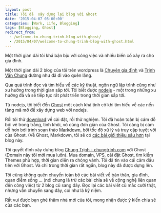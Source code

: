 ```yaml
---
layout: post
title: Tôi đã  xây dựng lại blog với Ghost
date: '2015-04-07 05:00:00'
categories: [Work, Life, Blogging]
tags: [Blogging, Ghost]
redirect_from: 
  - /welcome-to-chung-trinh-blog-with-ghost/
  - /2015/04/07/welcome-to-chung-trinh-blog-with-ghost.html
---
```


Một thời gian dài tôi khá bận bịu với công việc và nhiều biến cố xảy ra cho gia đình. 

Một thời gian dài 2 blog của tôi trên wordpress là [Chuyện gia đình](http://chuyengiadinh.wordpress.com) và [Trịnh Văn Chung](http://trinhvanchung.wordpress.com) dường như đã đi vào quên lãng.

Qua quá trình đọc và tìm hiểu về các kỹ thuật, ngôn ngữ lập trình cũng như xu hướng trong thời gian sắp tới. Tôi biết được [nodejs](https://nodejs.org/) - một trong những xu hướng đã và sẽ tiếp tục rất phát triển trong thời gian sắp tới. 

Từ nodejs, tôi biết đến [Ghost](http://ghost.org/) một cách khá tình cờ khi tìm hiểu về các nền tảng mã mở để xây dựng web với nodejs.

Rồi tôi thử [download](https://ghost.org/download/) về cài đặt, rồi thử nghiệm. Tôi đã hoàn toàn bị cám dỗ bởi vẻ trong trắng, tinh khôi, vô cùng đơn giản của Ghost. Tôi càng bị cám dỗ hơn bởi trình soạn thảo [Markdown](http://en.wikipedia.org/wiki/Markdown), bởi tốc độ xử lý và truy cập tuyệt vời của Ghost. (Về Ghost, Markdown, tôi sẽ có [các bài giới thiệu sâu hơn](http://localhost:2368/tag/ghost-tag/) tại blog này.

Tôi quyết định xây dựng blog [Chung Trịnh - chungtrinh.com](http://chungtrinh.com) với Ghost (Domain này tôi mới mua luôn). Mua domain, VPS, cài đặt Ghost, tìm kiếm Themes phù hợp, thời gian diển ra chóng vánh. Tôi đã tin vào cái cảm đầu tiên với Ghost. Và chỉ trong thời gian rất ngắn, blog này đã được dựng lên.

Tôi cũng không quên chuyển toàn bộ các bài viết về bản thân, gia đình, quan điểm sống ... (nói chung là trừ các bài chia sẽ về công nghệ liên quan đến công việc) từ 2 blog cũ sang đây. Đọc lại các bài viết cũ mắc cười thật, nhưng vẫn chuyển sang đây, coi như là kỷ niệm.

Rất vui được bạn ghé thăm nhà mới của tôi, mong nhận được ý kiến chia sẽ của các bạn.


